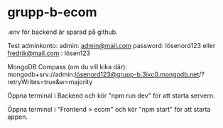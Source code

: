 # grupp-b-ecom

.env för backend är sparad på github.

Test adminkonto: admin: admin@mail.com password: lösenord123
eller fredrik@mail.com : lösen123

MongoDB Compass (om du vill kika där): mongodb+srv://admin:lösenord123@grupp-b.3ixc0.mongodb.net/?retryWrites=true&w=majority

Öppna terminal i Backend och kör "npm run dev" för att starta servern.

Öppna terminal i "Frontend > ecom" och kör "npm start" för att starta appen.